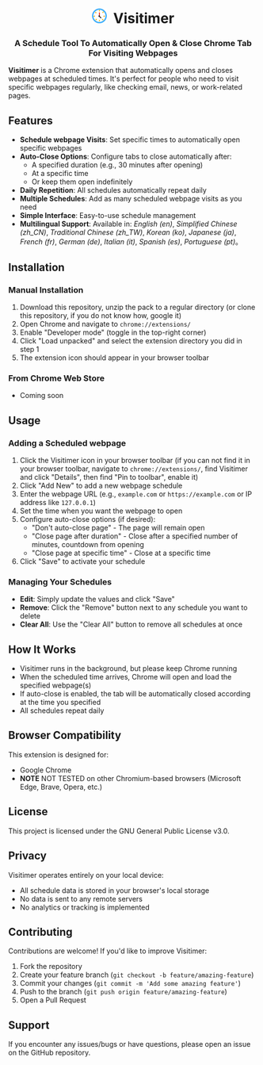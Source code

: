 
# <center> ![Visitimer Logo](icons/icon30.png)&nbsp;&nbsp;Visitimer </center>
### <center> A Schedule Tool To Automatically Open & Close Chrome Tab For Visiting Webpages </center>

**Visitimer** is a Chrome extension that automatically opens and closes webpages at scheduled times. It's perfect for people who need to visit specific webpages regularly, like checking email, news, or work-related pages.

## Features

- **Schedule webpage Visits**: Set specific times to automatically open specific webpages
- **Auto-Close Options**: Configure tabs to close automatically after:
  - A specified duration (e.g., 30 minutes after opening)
  - At a specific time
  - Or keep them open indefinitely
- **Daily Repetition**: All schedules automatically repeat daily
- **Multiple Schedules**: Add as many scheduled webpage visits as you need
- **Simple Interface**: Easy-to-use schedule management
- **Multilingual Support**: Available in: *English (en)*, *Simplified Chinese (zh_CN)*, *Traditional Chinese (zh_TW)*, *Korean (ko)*, *Japanese (ja)*, *French (fr)*, *German (de)*, *Italian (it)*, *Spanish (es)*, *Portuguese (pt)*。

## Installation

### Manual Installation
1. Download this repository, unzip the pack to a regular directory (or clone this repository, if you do not know how, google it)
2. Open Chrome and navigate to `chrome://extensions/`
3. Enable "Developer mode" (toggle in the top-right corner)
4. Click "Load unpacked" and select the extension directory you did in step 1
5. The extension icon should appear in your browser toolbar

### From Chrome Web Store
* Coming soon

## Usage

### Adding a Scheduled webpage

1. Click the Visitimer icon in your browser toolbar (if you can not find it in your browser toolbar, navigate to `chrome://extensions/`, find Visitimer and click "Details", then find "Pin to toolbar", enable it)
2. Click "Add New" to add a new webpage schedule
3. Enter the webpage URL (e.g., `example.com` or `https://example.com` or IP address like `127.0.0.1`)
4. Set the time when you want the webpage to open
5. Configure auto-close options (if desired):
   - "Don't auto-close page" - The page will remain open
   - "Close page after duration" - Close after a specified number of minutes, countdown from opening
   - "Close page at specific time" - Close at a specific time
6. Click "Save" to activate your schedule

### Managing Your Schedules

- **Edit**: Simply update the values and click "Save"
- **Remove**: Click the "Remove" button next to any schedule you want to delete
- **Clear All**: Use the "Clear All" button to remove all schedules at once

## How It Works

- Visitimer runs in the background, but please keep Chrome running
- When the scheduled time arrives, Chrome will open and load the specified webpage(s)
- If auto-close is enabled, the tab will be automatically closed according at the time you specified
- All schedules repeat daily

## Browser Compatibility

This extension is designed for:
- Google Chrome
- **NOTE** NOT TESTED on other Chromium-based browsers (Microsoft Edge, Brave, Opera, etc.)

## License

This project is licensed under the GNU General Public License v3.0.


## Privacy

Visitimer operates entirely on your local device:
- All schedule data is stored in your browser's local storage
- No data is sent to any remote servers
- No analytics or tracking is implemented

## Contributing

Contributions are welcome! If you'd like to improve Visitimer:

1. Fork the repository
2. Create your feature branch (`git checkout -b feature/amazing-feature`)
3. Commit your changes (`git commit -m 'Add some amazing feature'`)
4. Push to the branch (`git push origin feature/amazing-feature`)
5. Open a Pull Request

## Support

If you encounter any issues/bugs or have questions, please open an issue on the GitHub repository.
